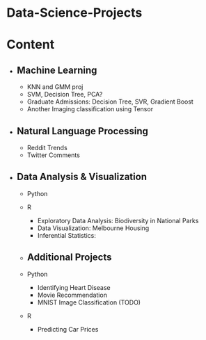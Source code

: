 # Data-Science-Projects

# Content
* ## Machine Learning
	* KNN and GMM proj
	* SVM, Decision Tree, PCA?
	* Graduate Admissions: Decision Tree, SVR, Gradient Boost
	* Another Imaging classification using Tensor
* ## Natural Language Processing
	* Reddit Trends
	* Twitter Comments

* ## Data Analysis & Visualization
	* Python

	* R
		* Exploratory Data Analysis: Biodiversity in National Parks
		* Data Visualization: Melbourne Housing
		* Inferential Statistics: 

	* ## Additional Projects
	* Python
		* Identifying Heart Disease
		* Movie Recommendation
		* MNIST Image Classification (TODO)
	* R
		* Predicting Car Prices
